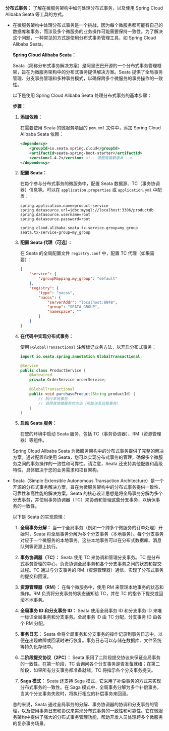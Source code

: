 **分布式事务：** 了解在微服务架构中如何处理分布式事务，以及使用 Spring Cloud Alibaba Seata 等工具的方式。

- 在微服务架构中处理分布式事务是一个挑战，因为每个微服务都可能有自己的数据库和事务，而涉及多个微服务的业务操作可能需要保持一致性。为了解决这个问题，一种常见的方式是使用分布式事务管理工具，如 Spring Cloud Alibaba Seata。

  **Spring Cloud Alibaba Seata：**

  Seata（简称分布式事务解决方案）是阿里巴巴开源的一个分布式事务管理框架，旨在为微服务架构中的分布式事务提供解决方案。Seata 提供了全局事务管理、分支事务管理和多种事务模式，以确保跨多个微服务的事务操作的一致性。

  以下是使用 Spring Cloud Alibaba Seata 处理分布式事务的基本步骤：

  **步骤：**

  1. **添加依赖：**

     在需要使用 Seata 的微服务项目的 `pom.xml` 文件中，添加 Spring Cloud Alibaba Seata 依赖：

     ```xml
     <dependency>
         <groupId>io.seata.spring.cloud</groupId>
         <artifactId>seata-spring-boot-starter</artifactId>
         <version>1.4.2</version> <!-- 请使用最新版本 -->
     </dependency>
     ```

  2. **配置 Seata：**

     在每个参与分布式事务的微服务中，配置 Seata 数据源、TC（事务协调器）信息等。可以在 `application.properties` 或 `application.yml` 中配置：

     ```properties
     spring.application.name=product-service
     spring.datasource.url=jdbc:mysql://localhost:3306/productdb
     spring.datasource.username=root
     spring.datasource.password=root
     
     spring.cloud.alibaba.seata.tx-service-group=my_group
     seata.tx-service-group=my_group
     ```

  3. **配置 Seata 代理（可选）：**

     在 Seata 的全局配置文件 `registry.conf` 中，配置 TC 代理（如果需要）：

     ```json
     {
         "service": {
             "vgroupMapping.my_group": "default"
         },
         "registry": {
             "type": "nacos",
             "nacos": {
                 "serverAddr": "localhost:8848",
                 "group": "SEATA_GROUP",
                 "namespace": ""
             }
         }
     }
     ```

  4. **在代码中实现分布式事务：**

     使用 `@GlobalTransactional` 注解标记业务方法，以开启分布式事务：

     ```java
     import io.seata.spring.annotation.GlobalTransactional;
     
     @Service
     public class ProductService {
         @Autowired
         private OrderService orderService;
         
         @GlobalTransactional
         public void purchaseProduct(String productId) {
             // 执行本地事务
             // 调用其他微服务的方法（可能涉及远程事务）
         }
     }
     ```

  5. **启动 Seata 服务：**

     在您的环境中启动 Seata 服务，包括 TC（事务协调器）、RM（资源管理器）等组件。

  Spring Cloud Alibaba Seata 为微服务架构中的分布式事务提供了完整的解决方案。通过配置和使用 Seata，您可以实现分布式事务的管理，确保多个微服务之间的事务操作的一致性和可靠性。请注意，Seata 还支持其他配置和高级特性，具体取决于您的业务需求和项目架构。



- Seata（Simple Extensible Autonomous Transaction Architecture）是一个开源的分布式事务解决方案，旨在为微服务架构中的分布式事务提供一致性、可靠性和高性能的解决方案。Seata 的核心设计思想是将全局事务分解为多个分支事务，并使用事务协调器（TC）来协调和管理这些分支事务，以确保事务的一致性。

  以下是 Seata 的实现原理：

  1. **全局事务分解：** 当一个全局事务（例如一个跨多个微服务的订单处理）开始时，Seata 将全局事务分解为多个分支事务（本地事务）。每个分支事务对应于一个微服务的本地事务，这些本地事务可以在分布式数据库、消息队列等资源上执行。

  2. **事务协调器（TC）：** Seata 使用 TC 来协调和管理分支事务。TC 是分布式事务管理的中心，负责协调全局事务和各个分支事务之间的状态和提交过程。TC 通过与分支事务的 RM（资源管理器）通信，实现了分布式事务的提交和回滚。

  3. **资源管理器（RM）：** 在每个微服务中，使用 RM 来管理本地事务的状态和操作。RM 负责将分支事务的状态通知给 TC，并在 TC 的指令下提交或回滚本地事务。

  4. **全局事务 ID 和分支事务 ID：** Seata 使用全局事务 ID 和分支事务 ID 来唯一标识全局事务和分支事务。全局事务 ID 由 TC 分配，分支事务 ID 由各个 RM 分配。

  5. **事务日志：** Seata 会将全局事务和分支事务的操作记录到事务日志中，以便在出现故障或回滚时进行恢复。事务日志可以存储在数据库、文件系统等持久化存储中。

  6. **二阶段提交协议（2PC）：** Seata 采用了二阶段提交协议来保证全局事务的一致性。在第一阶段，TC 会询问各个分支事务是否准备就绪；在第二阶段，如果所有分支事务都准备就绪，TC 将指示各个分支事务提交。

  7. **Saga 模式：** Seata 还支持 Saga 模式，它采用了补偿事务的方式来实现分布式事务的一致性。在 Saga 模式中，全局事务分解为多个补偿事务，当某个分支事务失败时，将执行相应的补偿事务来回滚。

  总的来说，Seata 通过全局事务的分解、事务协调器的协调和分支事务的管理，以及使用事务日志和协议来实现分布式事务的一致性和可靠性。它在微服务架构中提供了强大的分布式事务管理功能，帮助开发人员处理跨多个微服务的复杂事务场景。